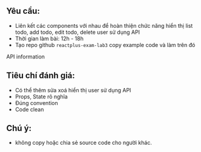 ## Yêu cầu:
- Liên kết các components với nhau để hoàn thiện chức năng hiển thị list todo, add todo, edit todo, delete user sử dụng API
- Thời gian làm bài: 12h - 18h
- Tạo repo github `reactplus-exam-lab3` copy example code và làm trên đó

API information

## Tiêu chí đánh giá:
- Có thể thêm sửa xoá hiển thị user sử dụng API
- Props, State rõ nghĩa
- Đúng convention
- Code clean

## Chú ý:
- không copy hoặc chia sẻ source code cho người khác.
